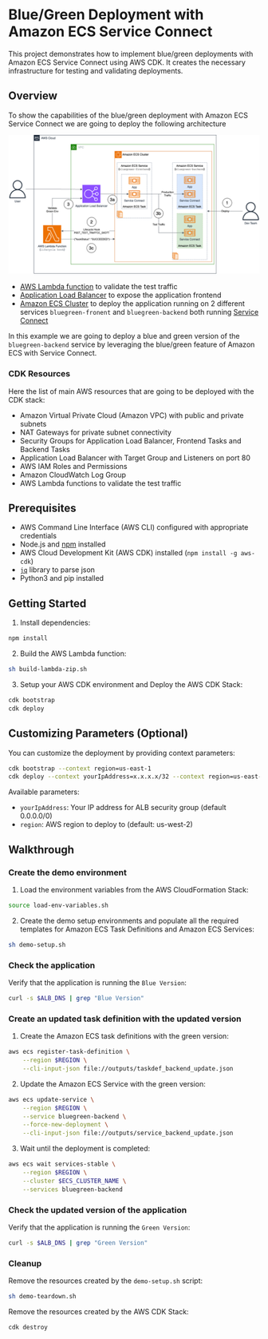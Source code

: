 # Blue/Green Deployment with Amazon ECS Service Connect

This project demonstrates how to implement blue/green deployments with Amazon ECS Service Connect using AWS CDK. It creates the necessary infrastructure for testing and validating deployments.

## Overview

To show the capabilities of the blue/green deployment with Amazon ECS Service Connect we are going to deploy the following architecture

![Architecture](assets/architeture-blue-green-deployment.png)

- [AWS Lambda function](https://docs.aws.amazon.com/lambda/latest/dg/welcome.html) to validate the test traffic
- [Application Load Balancer](https://docs.aws.amazon.com/elasticloadbalancing/latest/application/introduction.html) to expose the application frontend
- [Amazon ECS Cluster](https://docs.aws.amazon.com/AmazonECS/latest/developerguide/clusters.html) to deploy the application running on 2 different services `bluegreen-fronent` and `bluegreen-backend` both running [Service Connect](https://docs.aws.amazon.com/AmazonECS/latest/developerguide/service-connect.html)

In this example we are going to deploy a blue and green version of the `bluegreen-backend` service by leveraging the blue/green feature of Amazon ECS with Service Connect. 

### CDK Resources

Here the list of main AWS resources that are going to be deployed with the CDK stack:

- Amazon Virtual Private Cloud (Amazon VPC) with public and private subnets
- NAT Gateways for private subnet connectivity
- Security Groups for Application Load Balancer, Frontend Tasks and Backend Tasks
- Application Load Balancer with Target Group and 
Listeners on port 80
- AWS IAM Roles and Permissions
- Amazon CloudWatch Log Group 
- AWS Lambda functions to validate the test traffic

## Prerequisites

- AWS Command Line Interface (AWS CLI) configured with appropriate credentials
- Node.js and [npm](https://www.npmjs.com/) installed
- AWS Cloud Development Kit (AWS CDK) installed (`npm install -g aws-cdk`)
- [`jq`](https://jqlang.org/) library to parse json
- Python3 and pip installed

## Getting Started

1. Install dependencies:

```bash
npm install
```

2. Build the AWS Lambda function:

```bash
sh build-lambda-zip.sh
```

3. Setup your AWS CDK environment and Deploy the AWS CDK Stack:

```bash
cdk bootstrap
cdk deploy
```

## Customizing Parameters (Optional)

You can customize the deployment by providing context parameters:

```bash
cdk bootstrap --context region=us-east-1
cdk deploy --context yourIpAddress=x.x.x.x/32 --context region=us-east-1
```

Available parameters:

- `yourIpAddress`: Your IP address for ALB security group (default 0.0.0.0/0)
- `region`: AWS region to deploy to (default: us-west-2)

## Walkthrough

### Create the demo environment

1. Load the environment variables from the AWS CloudFormation Stack:

```bash
source load-env-variables.sh
```

2. Create the demo setup environments and populate all the required templates for Amazon ECS Task Definitions and Amazon ECS Services:

```bash
sh demo-setup.sh
```

### Check the application

Verify that the application is running the `Blue Version`:

```bash
curl -s $ALB_DNS | grep "Blue Version"
```

### Create an updated task definition with the updated version

1. Create the Amazon ECS task definitions with the green version:

```bash
aws ecs register-task-definition \
    --region $REGION \
    --cli-input-json file://outputs/taskdef_backend_update.json
```

2. Update the Amazon ECS Service with the green version:

```bash
aws ecs update-service \
    --region $REGION \
    --service bluegreen-backend \
    --force-new-deployment \
    --cli-input-json file://outputs/service_backend_update.json
```

3. Wait until the deployment is completed:

```bash
aws ecs wait services-stable \
    --region $REGION \
    --cluster $ECS_CLUSTER_NAME \
    --services bluegreen-backend
```

### Check the updated version of the application

Verify that the application is running the `Green Version`:

```bash
curl -s $ALB_DNS | grep "Green Version"
```

### Cleanup

Remove the resources created by the `demo-setup.sh` script:

```bash
sh demo-teardown.sh
```

Remove the resources created by the AWS CDK Stack:

```bash
cdk destroy
```
